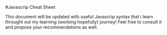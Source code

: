 #Javascrip Cheat Sheet

This document will be updated with useful Javascrip syntax that i learn throught out my learning (working hopefully) journey!
Feel free to consult it and propose your recommendations as well.

